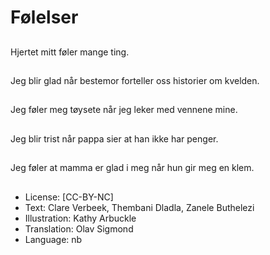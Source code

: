 # Følelser

##
Hjertet mitt føler mange ting.

##
Jeg blir glad når bestemor forteller oss historier om kvelden.

##
Jeg føler meg tøysete når jeg leker med vennene mine.

##
Jeg blir trist når pappa sier at han ikke har penger.

##
Jeg føler at mamma er glad i meg når hun gir meg en klem.

##
* License: [CC-BY-NC]
* Text: Clare Verbeek, Thembani Dladla, Zanele Buthelezi
* Illustration: Kathy Arbuckle
* Translation: Olav Sigmond
* Language: nb
